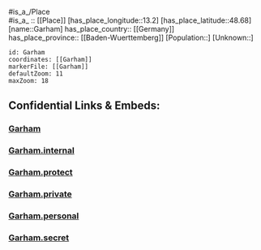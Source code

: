 ﻿---
location: [48.68,13.2] 
mapzoom: [7,12] 
mapmarker: city 
type: City
tags:
- geo/City


SpocWebEntityId: 30363
isDeleted: false
confidential: public

---
#is_a_/Place  
#is_a_ :: [[Place]] 
[has_place_longitude::13.2] 
[has_place_latitude::48.68] 
[name::Garham] 
has_place_country:: [[Germany]]  
has_place_province:: [[Baden-Wuerttemberg]] 
[Population::] 
[Unknown::] 


```leaflet
id: Garham
coordinates: [[Garham]] 
markerFile: [[Garham]] 
defaultZoom: 11 
maxZoom: 18
```


## Confidential Links & Embeds: 

### [Garham](/_public/Earth/Continent/Europe/Europe~Central/Germany/Germany~West/Bayern/counties~Bayern/Passau/cities~Passau/Hofkirchen/City/Garham.md) 

### [Garham.internal](/_internal/Earth/Continent/Europe/Europe~Central/Germany/Germany~West/Bayern/counties~Bayern/Passau/cities~Passau/Hofkirchen/City/Garham.internal.md) 

### [Garham.protect](/_protect/Earth/Continent/Europe/Europe~Central/Germany/Germany~West/Bayern/counties~Bayern/Passau/cities~Passau/Hofkirchen/City/Garham.protect.md) 

### [Garham.private](/_private/Earth/Continent/Europe/Europe~Central/Germany/Germany~West/Bayern/counties~Bayern/Passau/cities~Passau/Hofkirchen/City/Garham.private.md) 

### [Garham.personal](/_personal/Earth/Continent/Europe/Europe~Central/Germany/Germany~West/Bayern/counties~Bayern/Passau/cities~Passau/Hofkirchen/City/Garham.personal.md) 

### [Garham.secret](/_secret/Earth/Continent/Europe/Europe~Central/Germany/Germany~West/Bayern/counties~Bayern/Passau/cities~Passau/Hofkirchen/City/Garham.secret.md) 
